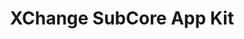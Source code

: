 ---
title: XChange SubCore App Kit 
redirect_to: https://drive.google.com/drive/folders/18LQhECk6--Zaqedc3Vz9vvcsks3rziYm?usp=sharing
redirect_from: 
  - /XC24SubcoreAppkit
  - /xc24subcoreappkit
---